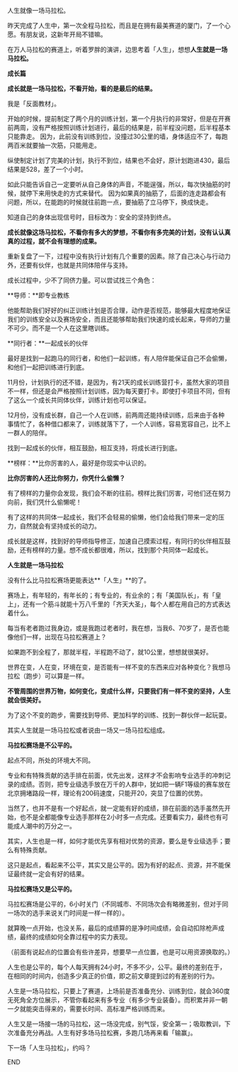 
人生就像一场马拉松。

昨天完成了人生中，第一次全程马拉松，而且是在拥有最美赛道的厦门，了一个心愿。有朋友说，这新年开局不错嘛。

在万人马拉松的赛道上，听着罗胖的演讲，边思考着「人生」，想想**人生就是一场马拉松。**


**成长篇**


**成长就是一场马拉松，不看开始，看的是最后的结果。**

我是「反面教材」。

开始的时候，提前制定了两个月的训练计划，第一个月执行的非常好，但是在开赛前两周，没有严格按照训练计划进行，最后的结果是，前半程没问题，后半程基本只能靠走。
因为，此前没有训练到位，没撞过30公里的墙，身体适应不了，每跑两百米就要抽一次筋，只能用走。

纵使制定计划了完美的计划，执行不到位，结果也不会好，原计划跑进430，最后结果是528，差了一个小时。

如此只能告诉自己一定要听从自己身体的声音，不能逞强，所以，每次快抽筋的时候，就停下来用快走的方式来替代。
因为如果真的抽筋了，后面的连走路都会有问题，所以，在能跑的时候就往前跑一点，要抽筋了立马停下，换成快走。

知道自己的身体出现信号时，目标改为：安全的坚持到终点。

**成长就像这场马拉松，不看你有多大的梦想，不看你有多完美的计划，没有认认真真的过程，就不会有理想的成果。**

重新复盘了一下，过程中没有执行计划有几个重要的因素。除了自己决心与行动力外，还要有伙伴，也就是共同体陪伴与支持。

成长过程中，少不了同侪力量。可以尝试找三个角色：


**导师：**即专业教练


他能帮助我们好好的纠正训练计划是否合理，动作是否规范，能够最大程度地保证我们的训练安全以及赛场安全，而且还能够帮助我们快速的成长起来，导师的力量不可少。而不是一个人在这里瞎训练。


**同行者：**一起成长的伙伴


最好是找到一起跑马的同行者，和他们一起训练，有人陪伴能保证自己不会偷懒，和他们一起把训练进行到底。

11月份，计划执行的还不错，是因为，有21天的成长训练营打卡，虽然大家的项目不一样，但还是会严格按照计划训练，因为每天要打卡。即使打卡项目不同，但有了这么一个成长共同体伙伴，训练计划也可以保证。

12月份，没有成长群，自己一个人在训练，前两周还能持续训练，后来由于各种事情忙了，各种借口都来了，训练就落下了，一个人训练，容易宽容自己，比不上一群人的陪伴。

找到一起成长的伙伴，相互鼓励，相互支持，将成长进行到底。


**榜样：**比你厉害的人，最好是你现实中认识的。


**比你厉害的人还比你努力，你凭什么偷懒？**

有了榜样的力量你会发现，我们会不断的往前。榜样比我们厉害，可他们还在努力向前，我们凭什么偷懒呢！

有了这样的共同体一起成长，我们不会轻易的偷懒，他们会给我们带来一定的压力，自然就会有坚持成长的动力。

成长就是这样，找到好的导师指导修正，加速自己摸索过程，有同行的伙伴相互鼓励，还有榜样的力量。想不成长都很难，所以，找到那个共同体一起成长。



**人生就是一场马拉松**


没有什么比马拉松赛场更能表达**「人生」**的了。


赛场上，有年轻的，有年长的；有专业的，有业余的；有「美国队长」，有「皇上」，还有一个筋斗就能十万八千里的「齐天大圣」，每个人都在用自己的方式表达着什么。

每当有老者跑过我身边，或是我跑过老者时，我在想，当我6、70岁了，是否也能像他们一样，出现在马拉松赛道上？

如果跑不到全程了，那就半程，半程跑不动了，就10公里，想想就很美好。

世界在变，人在变，环境在变，是否能有一样不变的东西来应对各种变化？我想马拉松（跑步）可以算是一样。

**不管周围的世界万物，如何变化，变成什么样，只要我们有一样不变的坚持，人生就会很美好。**

为了这个不变的跑步，需要找到导师、更加科学的训练、找到一群伙伴一起玩耍。


其实人生就是一场马拉松或者说由一场又一场马拉松组成。



**马拉松赛场是不公平的。**


起点不同，所处的环境大不同。

专业和有特殊贡献的选手排在前面，优先出发，这样才不会影响专业选手的冲刺记录的成绩。否则，把专业级选手放在万千的人群中，犹如把一辆F1等级的赛车放在北京拥堵路段一样，理论有200码速度，只能开20，突显了位置的优势。

当然了，也并不是有一个好起点，就一定能有好的成绩，排在前面的选手虽然先开始，也不是全都能像专业选手那样在2小时多一点完成。还要看实力，最终也有可能成人潮中的万分之一。

其实，人生也是一样，如何才能优先享有相对优势的资源，要么是专业级选手；要么有特殊贡献。

这只是起点，看起来不公平，其实又是公平的。因为有好的起点、资源，并不能保证最终就一定会有好的结果。


**马拉松赛场又是公平的。**


马拉松赛场是公平的，6小时关门（不同城市、不同场次会有略微差别，但对于同一场次的选手来说关门时间是一样一样的）。

就算晚一点开始，也没关系，最后的成绩算的是净时间成绩，会自动扣除枪声成绩，最终的成绩如何全靠过程中的实力表现。

（前面有说起点的位置会有些许差异，想要早一点位置，也是可以用资源换取的。）


人生也是公平的，每个人每天拥有24小时，不多不少，公平。最终的差别在于，在相同的时间内，创造多少真正的价值，即之前文章提到过的有差别的行为。


人生是一场马拉松，只要上了赛道，上场前是否准备充分、训练到位，就会360度无死角全方位展示，不管你看起来有多专业（有多少专业装备）。而积累并非一朝一夕就能突击得来的，需要长时间、高标准严格训练而来。

人生又是一场接一场的马拉松，这一场没完成，别气馁，安全第一；吸取教训，下次准备充分再战。人生有好多场马拉松赛，多跑几场再来看「输赢」。

下一场「人生马拉松」，约吗？

END
